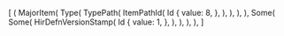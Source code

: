 [
    (
        MajorItem(
            Type(
                TypePath(
                    ItemPathId(
                        Id {
                            value: 8,
                        },
                    ),
                ),
            ),
        ),
        Some(
            Some(
                HirDefnVersionStamp(
                    Id {
                        value: 1,
                    },
                ),
            ),
        ),
    ),
]